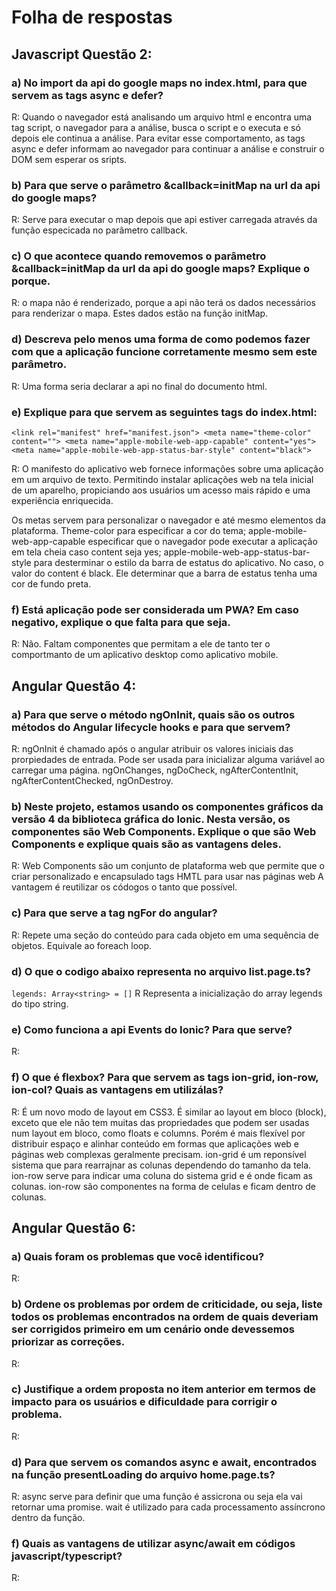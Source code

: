 # Folha de respostas

## Javascript Questão 2:

### a) No import da api do google maps no index.html, para que servem as tags async e defer?
R: Quando o navegador está analisando um arquivo html e encontra uma tag script, o navegador para a análise, busca o script e o executa e só depois ele continua a análise.
Para evitar esse comportamento, as tags async e defer informam ao navegador para continuar a análise e construir o DOM sem esperar os sripts. 

### b) Para que serve o parâmetro &callback=initMap na url da api do google maps?
R: Serve para executar o map depois que api estiver carregada através da função especicada no parâmetro callback.

### c) O que acontece quando removemos o parâmetro &callback=initMap da url da api do google maps? Explique o porque.
R: o mapa não é renderizado, porque a api não terá os dados necessários para renderizar o mapa. Estes dados estão na função initMap.

### d) Descreva pelo menos uma forma de como podemos fazer com que a aplicação funcione corretamente mesmo sem este parâmetro.
R: Uma forma seria declarar a api no final do documento html.

### e) Explique para que servem as seguintes tags do index.html: 
  `<link rel="manifest" href="manifest.json">
  <meta name="theme-color" content="">
  <meta name="apple-mobile-web-app-capable" content="yes">
  <meta name="apple-mobile-web-app-status-bar-style" content="black">`

R: O manifesto do aplicativo web fornece informações sobre uma aplicação em um arquivo de texto. Permitindo instalar aplicações web na tela inicial de um aparelho, 
propiciando aos usuários um acesso mais rápido e uma experiência enriquecida.

Os metas servem para personalizar o navegador e até mesmo elementos da plataforma.
Theme-color para especificar a cor do tema; apple-mobile-web-app-capable especificar que o navegador pode executar a aplicação em tela cheia caso content seja yes; 
apple-mobile-web-app-status-bar-style para desterminar o estilo da barra de estatus do aplicativo. No caso, o valor do content é black. Ele determinar que a barra de estatus tenha uma 
cor de fundo preta. 

### f) Está aplicação pode ser considerada um PWA? Em caso negativo, explique o que falta para que seja.
R: Não. Faltam componentes que permitam a ele de tanto ter o comportmanto de um aplicativo desktop como aplicativo mobile.


## Angular Questão 4:

### a) Para que serve o método ngOnInit, quais são os outros métodos do Angular lifecycle hooks e para que servem?
R: ngOnInit é chamado após o angular atribuir os valores iniciais das prorpiedades de entrada. Pode ser usada para inicializar alguma variável ao carregar uma página.
ngOnChanges, ngDoCheck, ngAfterContentInit, ngAfterContentChecked, ngOnDestroy.

### b) Neste projeto, estamos usando os componentes gráficos da versão 4 da biblioteca gráfica do Ionic. Nesta versão, os componentes são Web Components. Explique o que são Web Components e explique quais são as vantagens deles.
R: Web Components são um conjunto de plataforma web que permite que o criar personalizado e encapsulado tags HMTL para usar nas páginas web
A vantagem é reutilizar os códogos o tanto que possível.

### c) Para que serve a tag ngFor do angular?
R: Repete uma seção do conteúdo para cada objeto em uma sequência de objetos. Equivale ao foreach loop.


### d) O que o codigo abaixo representa no arquivo list.page.ts?
`legends: Array<string> = []`
R Representa a inicialização do array legends do tipo string. 

### e) Como funciona a api Events do Ionic? Para que serve?
R: 

### f) O que é flexbox? Para que servem as tags ion-grid, ion-row, ion-col? Quais as vantagens em utilizálas?
R: É um novo modo de layout em CSS3. É similar ao layout em bloco (block), exceto que ele não tem muitas das propriedades que podem ser usadas num layout em bloco, como floats e columns.
Porém é mais flexível por distribuir espaço e alinhar conteúdo em formas que aplicações web e páginas web complexas geralmente precisam.
ion-grid é um reponsível sistema que para rearrajnar as colunas dependendo do tamanho da tela.
ion-row serve para indicar uma coluna do sistema grid e é onde ficam as colunas.
ion-row são componentes na forma de celulas e ficam dentro de colunas.

## Angular Questão 6:

### a) Quais foram os problemas que você identificou?
R:

### b) Ordene os problemas por ordem de criticidade, ou seja, liste todos os problemas encontrados na ordem de quais deveriam ser corrigidos primeiro em um cenário onde devessemos priorizar as correções.
R:

### c) Justifique a ordem proposta no item anterior em termos de impacto para os usuários e dificuldade para corrigir o problema.
R: 

### d) Para que servem os comandos async e await, encontrados na função presentLoading do arquivo home.page.ts?
R: async serve para definir que uma função é assicrona ou seja ela vai retornar uma promise. wait é utilizado para cada processamento assíncrono dentro da função.

### f) Quais as vantagens de utilizar async/await em códigos javascript/typescript?
R: